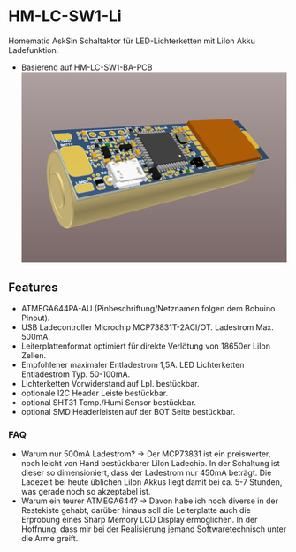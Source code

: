 # HM-LC-SW1-Li
Homematic AskSin Schaltaktor für LED-Lichterketten mit LiIon Akku Ladefunktion.
- Basierend auf HM-LC-SW1-BA-PCB
![ISO_BATT](https://github.com/Asselhead/HM-LC-SW1-Li/blob/master/Images/ISO_BATT.png)

## Features

- ATMEGA644PA-AU (Pinbeschriftung/Netznamen folgen dem Bobuino Pinout).
- USB Ladecontroller Microchip MCP73831T-2ACI/OT. Ladestrom Max. 500mA.
- Leiterplattenformat optimiert für direkte Verlötung von 18650er LiIon Zellen.
- Empfohlener maximaler Entladestrom 1,5A. LED Lichterketten Entladestrom Typ. 50-100mA.
- Lichterketten Vorwiderstand auf Lpl. bestückbar.
- optionale I2C Header Leiste bestückbar.
- optional SHT31 Temp./Humi Sensor bestückbar.
- optional SMD Headerleisten auf der BOT Seite bestückbar.

### FAQ

- Warum nur 500mA Ladestrom? -> Der MCP73831 ist ein preiswerter, noch leicht von Hand bestückbarer LiIon Ladechip.
In der Schaltung ist dieser so dimensioniert, dass der Ladestrom nur 450mA beträgt. Die Ladezeit bei heute üblichen LiIon Akkus liegt damit bei ca. 5-7 Stunden, was gerade noch so akzeptabel ist.
- Warum ein teurer ATMEGA644? -> Davon habe ich noch diverse in der Restekiste gehabt, darüber hinaus soll die Leiterplatte auch die Erprobung eines Sharp Memory LCD Display ermöglichen. In der Hoffnung, dass mir bei der Realisierung jemand Softwaretechnisch unter die Arme greift.
